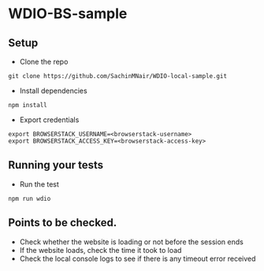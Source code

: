 # WDIO-BS-sample

## Setup
* Clone the repo <br>

`git clone https://github.com/SachinMNair/WDIO-local-sample.git`

* Install dependencies <br>

`npm install`

* Export credentials

`export BROWSERSTACK_USERNAME=<browserstack-username>` <br>
`export BROWSERSTACK_ACCESS_KEY=<browserstack-access-key>`

## Running your tests
- Run the test <br>

`npm run wdio`

## Points to be checked.

- Check whether the website is loading or not before the session ends <br>
- If the website loads, check the time it took to load <br>
- Check the local console logs to see if there is any timeout error received
